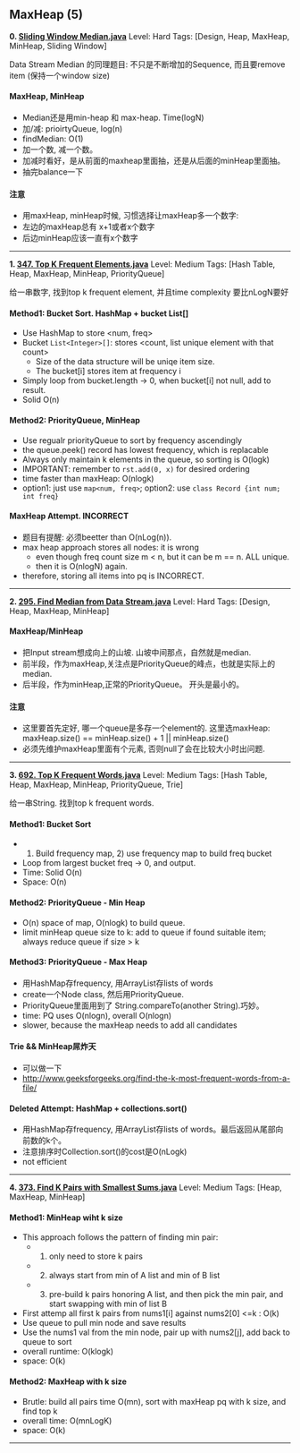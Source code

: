  
 
 
## MaxHeap (5)
**0. [Sliding Window Median.java](https://github.com/awangdev/LintCode/blob/master/Java/Sliding%20Window%20Median.java)**      Level: Hard      Tags: [Design, Heap, MaxHeap, MinHeap, Sliding Window]
      
Data Stream Median 的同理题目: 不只是不断增加的Sequence, 而且要remove item (保持一个window size)

#### MaxHeap, MinHeap
- Median还是用min-heap 和 max-heap. Time(logN)
- 加/减: prioirtyQueue, log(n)
- findMedian: O(1)
- 加一个数, 减一个数。
- 加减时看好，是从前面的maxheap里面抽，还是从后面的minHeap里面抽。
- 抽完balance一下

#### 注意
- 用maxHeap, minHeap时候, 习惯选择让maxHeap多一个数字:
- 左边的maxHeap总有 x+1或者x个数字
- 后边minHeap应该一直有x个数字



---

**1. [347. Top K Frequent Elements.java](https://github.com/awangdev/LintCode/blob/master/Java/347.%20Top%20K%20Frequent%20Elements.java)**      Level: Medium      Tags: [Hash Table, Heap, MaxHeap, MinHeap, PriorityQueue]
      

给一串数字, 找到top k frequent element, 并且time complexity 要比nLogN要好

#### Method1: Bucket Sort. HashMap + bucket List[]
- Use HashMap to store <num, freq>
- Bucket `List<Integer>[]`: stores <count, list unique element with that count>
    - Size of the data structure will be uniqe item size.
    - The bucket[i] stores item at frequency i
- Simply loop from bucket.length -> 0, when bucket[i] not null, add to result.
- Solid O(n)


#### Method2: PriorityQueue, MinHeap
- Use regualr priorityQueue to sort by frequency ascendingly
- the queue.peek() record has lowest frequency, which is replacable
- Always only maintain k elements in the queue, so sorting is O(logk)
- IMPORTANT: remember to `rst.add(0, x)` for desired ordering
- time faster than maxHeap: O(nlogk)
- option1: just use `map<num, freq>`; option2: use `class Record {int num; int freq}`

#### MaxHeap Attempt. INCORRECT
- 题目有提醒: 必须beetter than O(nLog(n)).
- max heap approach stores all nodes: it is wrong
    - even though freq count size m < n, but it can be m == n. ALL unique. 
    - then it is O(nlogN) again.
- therefore, storing all items into pq is INCORRECT.



---

**2. [295. Find Median from Data Stream.java](https://github.com/awangdev/LintCode/blob/master/Java/295.%20Find%20Median%20from%20Data%20Stream.java)**      Level: Hard      Tags: [Design, Heap, MaxHeap, MinHeap]
      

#### MaxHeap/MinHeap
- 把Input stream想成向上的山坡. 山坡中间那点，自然就是median.
- 前半段，作为maxHeap,关注点是PriorityQueue的峰点，也就是实际上的median.   
- 后半段，作为minHeap,正常的PriorityQueue。 开头是最小的。

#### 注意
- 这里要首先定好, 哪一个queue是多存一个element的. 这里选maxHeap: maxHeap.size() == minHeap.size() + 1 || minHeap.size()
- 必须先维护maxHeap里面有个元素, 否则null了会在比较大小时出问题.



---

**3. [692. Top K Frequent Words.java](https://github.com/awangdev/LintCode/blob/master/Java/692.%20Top%20K%20Frequent%20Words.java)**      Level: Medium      Tags: [Hash Table, Heap, MaxHeap, MinHeap, PriorityQueue, Trie]
      

给一串String. 找到top k frequent words.

#### Method1: Bucket Sort
- 1) Build frequency map, 2) use frequency map to build freq bucket
- Loop from largest bucket freq -> 0, and output.
- Time: Solid O(n)
- Space: O(n)

#### Method2: PriorityQueue - Min Heap
- O(n) space of map, O(nlogk) to build queue.
- limit minHeap queue size to k: add to queue if found suitable item; always reduce queue if size > k

#### Method3: PriorityQueue - Max Heap
- 用HashMap存frequency, 用ArrayList存lists of words
- create一个Node class, 然后用PriorityQueue.   
- PriorityQueue里面用到了 String.compareTo(another String).巧妙。
- time: PQ uses O(nlogn), overall O(nlogn)
- slower, because the maxHeap needs to add all candidates

#### Trie && MinHeap屌炸天   
- 可以做一下
- http://www.geeksforgeeks.org/find-the-k-most-frequent-words-from-a-file/


#### Deleted Attempt: HashMap + collections.sort()
- 用HashMap存frequency, 用ArrayList存lists of words。最后返回从尾部向前数的k个。   
- 注意排序时Collection.sort()的cost是O(nLogk)
- not efficient




---

**4. [373. Find K Pairs with Smallest Sums.java](https://github.com/awangdev/LintCode/blob/master/Java/373.%20Find%20K%20Pairs%20with%20Smallest%20Sums.java)**      Level: Medium      Tags: [Heap, MaxHeap, MinHeap]
      

#### Method1: MinHeap wiht k size
- This approach follows the pattern of finding min pair: 
  - 1) only need to store k pairs
  - 2) always start from min of A list and min of B list
  - 3) pre-build k pairs honoring A list, and then pick the min pair, and start swapping with min of list B 
- First attemp all first k pairs from nums1[i] against nums2[0] <=k : O(k)
- Use queue to pull min node and save results
- Use the nums1 val from the min node, pair up with nums2[j], add back to queue to sort
- overall runtime: O(klogk)
- space: O(k)

#### Method2: MaxHeap with k size
- Brutle: build all pairs time O(mn), sort with maxHeap pq with k size, and find top k
- overall time: O(mnLogK)
- space: O(k)



---

